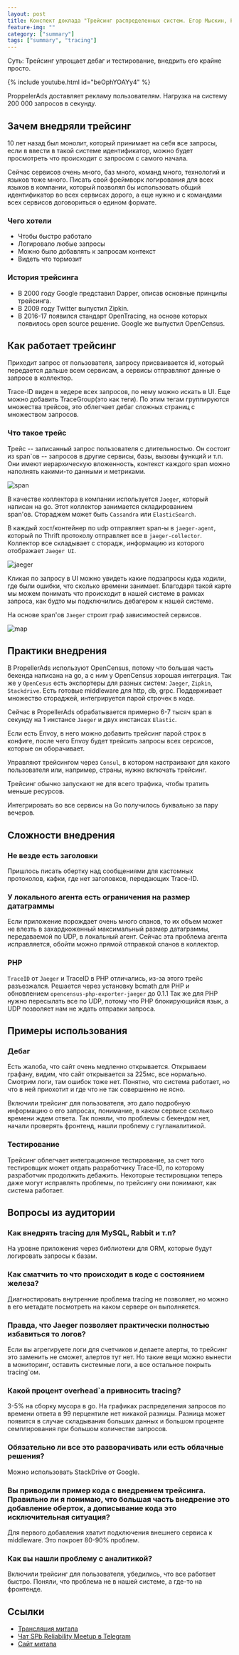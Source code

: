```yaml
---
layout: post
title: Конспект доклада "Трейсинг распределенных систем. Егор Мыскин, PropellerAds" с SPb Reliability Meetup
feature-img: ""
category: ["summary"]
tags: ["summary", "tracing"]
---
```


Суть: Трейсинг упрощает дебаг и тестирование, внедрить его крайне просто.

{% include youtube.html id="beOphYOAYy4" %}

ProppelerAds доставляет рекламу пользователям. Нагрузка на систему 200 000 запросов в секунду.

## Зачем внедряли трейсинг

10 лет назад был монолит, который принимает на себя все запросы, если в ввести в такой системе идентификатор, можно будет просмотреть что происходит с запросом с самого начала.

Сейчас сервисов очень много, баз много, команд много, технологий и языков тоже много. Писать свой фреймворк логирования для всех языков в компании, который позволял бы использовать общий идентификатор во всех сервисах дорого, а еще нужно и с командами всех сервисов договориться о едином формате.

### Чего хотели

* Чтобы быстро работало
* Логировало любые запросы
* Можно было добавлять к запросам контекст
* Видеть что тормозит

### История трейсинга

* В 2000 году Google представил Dapper, описав основные принципы трейсинга.
* В 2009 году Twitter выпустил Zipkin.
* В 2016-17 появился стандарт OpenTracing, на основе которых появилось open source решение. Google же выпустил OpenCensus.

## Как работает трейсинг

Приходит запрос от пользователя, запросу присваивается id, который передается дальше всем сервисам, а сервисы отправляют данные о запросе в коллектор.

Trace-ID виден в хедере всех запросов, по нему можно искать в UI. Еще можно добавить TraceGroup(это как теги). По этим тегам группируются множества трейсов, это облегчает дебаг сложных страниц с множеством запросов.

### Что такое трейс

Трейс -- записанный запрос пользователя с длительностью. Он состоит из span`ов -- запросов в другие сервисы, базы, вызовы функций и т.п. Они имеют иерархическую вложенность, контекст каждого span можно наполнять какими-то данными и метриками.

![span](/assets/img/2018-02-01/tracing.png)

В качестве коллектора в компании используется `Jaeger`, который написан на go. Этот коллектор занимается складированием span'ов. Стораджем может быть `Cassandra` или `ElasticSearch`.

В каждый хост/контейнер по udp отправляет span-ы в `jaeger-agent`, который по Thrift протоколу отправляет все в `jaeger-collector`. Коллектор все складывает с сторадж, информацию из которого отображает `Jaeger UI`.

![jaeger](/assets/img/2018-02-01/jaeger.png)

Кликая по запросу в UI можно увидеть какие подзапросы куда ходили, где были ошибки, что сколько времени занимает. Благодаря такой карте мы можем понимать что происходит в нашей системе в рамках запроса, как будто мы подключились дебагером к нашей системе.

На основе span'ов `Jaeger` строит граф зависимостей сервисов.

![map](/assets/img/2018-02-01/map.png)

## Практики внедрения

В PropellerAds используют OpenCensus, потому что большая часть бекенда написана на go, а с ним у OpenCensus хорошая интеграция. Так же у `OpenCesus` есть экспортеры для разных систем: `Jaeger`, `Zipkin`, `Stackdrive`. Есть готовые middleware для http, db, grpc. Поддерживает множество стораджей, интегрируется парой строчек в коде.

Сейчас в PropellerAds обрабатывается примерно 6-7 тысяч span в секунду на 1 инстансе `Jaeger` и двух инстансах `Elastic`.

Если есть Envoy, в него можно добавить трейсинг парой строк в конфиге, после чего Envoy будет трейсить запросы всех серсисов, которые он оборачивает.

Управляют трейсингом через `Consul`, в котором настраивают для какого пользователя или, например, страны, нужно включать трейсинг.

Трейсинг обычно запускают не для всего трафика, чтобы тратить меньше ресурсов.

Интегрировать во все сервисы на Go получилось буквально за пару вечеров.

## Сложности внедрения

### Не везде есть заголовки

Пришлось писать обертку над сообщениями для кастомных протоколов, кафки, где нет заголовков, передающих Trace-ID.

### У локального агента есть ограничения на размер датаграммы

Если приложение порождает очень много спанов, то их объем может не влезть в захардкоженный максимальный размер датаграммы, передаваемой по UDP, в локальный агент. Сейчас эта проблема агента исправляется, обойти можно прямой отправкой спанов в коллектор.

### PHP

`TraceID` от `Jaeger` и TraceID в PHP отличались, из-за этого трейс 
разъезжался. Решается через установку bcmath для PHP и обновлением `opencensus-php-exporter-jaeger` до 0.1.1 Так же для PHP нужно пересылать все по UDP, потому что PHP блокирующийся язык, а UDP позволяет нам не ждать отправки запроса.

## Примеры использования

### Дебаг

Есть жалоба, что сайт очень медленно открывается. Открываем графану, видим, что сайт открывается за 225мс, все нормально. Смотрим логи, там ошибок тоже нет. Понятно, что система работает, но что в ней приохотит и где что не так совершенно не ясно.

Включили трейсинг для пользователя, это дало подробную информацию о его запросах, понимание, в каком сервисе сколько времени ждем ответа. Так поняли, что проблемы с бекендом нет, начали проверять фронтенд, нашли проблему с гугланалитикой.

### Тестирование

Трейсинг облегчает интеграционное тестирование, за счет того тестировщик может отдать разработчику Trace-ID, по которому разработчик продолжить дебажить. Некоторые тестировщики теперь даже могут исправлять проблемы, по трейсингу они понимают, как система работает.

## Вопросы из аудитории

### Как внедрять tracing для MySQL, Rabbit и т.п?

На уровне приложения через библиотеки для ORM, которые будут логировать запросы к базам.

### Как сматчить то что происходит в коде с состоянием железа?

Диагностировать внутренние проблема tracing не позволяет, но можно в его метадате посмотреть на каком сервере он выполняется.

### Правда, что Jaeger позволяет практически полностью избавиться то логов?

Если вы агрегируете логи для счетчиков и делаете алерты, то трейсинг это заменить не сможет, алертов тут нет. Но такие вещи можно вынести в мониторинг, оставить системные логи, а все остальное покрыть tracing`ом.

### Какой процент overhead`а привносить tracing?

3-5% на сборку мусора в go. На графиках распределения запросов по времени ответа в 99 перцентиле нет никакой разницы.
Разница может появится в случае складывания больших данных и большом проценте семплирования при большом количестве запросов.

### Обязательно ли все это разворачивать или есть облачные решения?

Можно использовать StackDrive от Google.

### Вы приводили пример кода с внедрением трейсинга. Правильно ли я понимаю, что большая часть внедрение это добавление оберток, а дописывание кода это исключительная ситуация?

Для первого добавления хватит подключения внешнего сервиса к middleware. Это покроет 80-90% проблем.

### Как вы нашли проблему с аналитикой?

Включили трейсинг для пользователя, убедились, что все работает быстро. Поняли, что проблема не в нашей системе, а где-то на фронтенде.

## Ссылки

* [Трансляция митапа](https://www.youtube.com/watch?v=beOphYOAYy4)
* [Чат SPb Reliability Meetup в Telegram](https://t.me/spb_reliability)
* [Сайт митапа](http://spb.reliability.tilda.ws/)